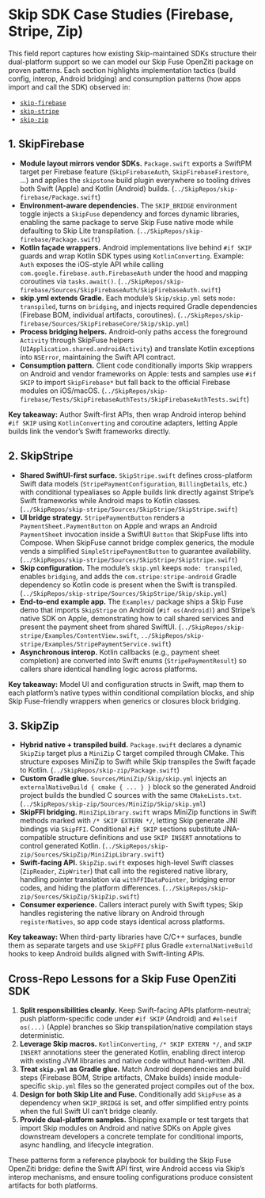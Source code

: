 # Skip SDK Case Studies (Firebase, Stripe, Zip)

This field report captures how existing Skip-maintained SDKs structure their dual-platform support so we can model our Skip Fuse OpenZiti package on proven patterns. Each section highlights implementation tactics (build config, interop, Android bridging) and consumption patterns (how apps import and call the SDK) observed in:

- [`skip-firebase`](../../SkipRepos/skip-firebase)
- [`skip-stripe`](../../SkipRepos/skip-stripe)
- [`skip-zip`](../../SkipRepos/skip-zip)

## 1. SkipFirebase

- **Module layout mirrors vendor SDKs.** `Package.swift` exports a SwiftPM target per Firebase feature (`SkipFirebaseAuth`, `SkipFirebaseFirestore`, …) and applies the `skipstone` build plugin everywhere so tooling drives both Swift (Apple) and Kotlin (Android) builds. (`../SkipRepos/skip-firebase/Package.swift`)
- **Environment-aware dependencies.** The `SKIP_BRIDGE` environment toggle injects a `SkipFuse` dependency and forces dynamic libraries, enabling the same package to serve Skip Fuse native mode while defaulting to Skip Lite transpilation. (`../SkipRepos/skip-firebase/Package.swift`)
- **Kotlin façade wrappers.** Android implementations live behind `#if SKIP` guards and wrap Kotlin SDK types using `KotlinConverting`. Example: `Auth` exposes the iOS-style API while calling `com.google.firebase.auth.FirebaseAuth` under the hood and mapping coroutines via `tasks.await()`. (`../SkipRepos/skip-firebase/Sources/SkipFirebaseAuth/SkipFirebaseAuth.swift`)
- **skip.yml extends Gradle.** Each module’s `Skip/skip.yml` sets `mode: transpiled`, turns on `bridging`, and injects required Gradle dependencies (Firebase BOM, individual artifacts, coroutines). (`../SkipRepos/skip-firebase/Sources/SkipFirebaseCore/Skip/skip.yml`)
- **Process bridging helpers.** Android-only paths access the foreground `Activity` through SkipFuse helpers (`UIApplication.shared.androidActivity`) and translate Kotlin exceptions into `NSError`, maintaining the Swift API contract.
- **Consumption pattern.** Client code conditionally imports Skip wrappers on Android and vendor frameworks on Apple: tests and samples use `#if SKIP` to import `SkipFirebase*` but fall back to the official Firebase modules on iOS/macOS. (`../SkipRepos/skip-firebase/Tests/SkipFirebaseAuthTests/SkipFirebaseAuthTests.swift`)

**Key takeaway:** Author Swift-first APIs, then wrap Android interop behind `#if SKIP` using `KotlinConverting` and coroutine adapters, letting Apple builds link the vendor’s Swift frameworks directly.

## 2. SkipStripe

- **Shared SwiftUI-first surface.** `SkipStripe.swift` defines cross-platform Swift data models (`StripePaymentConfiguration`, `BillingDetails`, etc.) with conditional typealiases so Apple builds link directly against Stripe’s Swift frameworks while Android maps to Kotlin classes. (`../SkipRepos/skip-stripe/Sources/SkipStripe/SkipStripe.swift`)
- **UI bridge strategy.** `StripePaymentButton` renders a `PaymentSheet.PaymentButton` on Apple and wraps an Android `PaymentSheet` invocation inside a SwiftUI `Button` that SkipFuse lifts into Compose. When SkipFuse cannot bridge complex generics, the module vends a simplified `SimpleStripePaymentButton` to guarantee availability. (`../SkipRepos/skip-stripe/Sources/SkipStripe/SkipStripe.swift`)
- **Skip configuration.** The module’s `skip.yml` keeps `mode: transpiled`, enables `bridging`, and adds the `com.stripe:stripe-android` Gradle dependency so Kotlin code is present when the Swift is transpiled. (`../SkipRepos/skip-stripe/Sources/SkipStripe/Skip/skip.yml`)
- **End-to-end example app.** The `Examples/` package ships a Skip Fuse demo that imports `SkipStripe` on Android (`#if os(Android)`) and Stripe’s native SDK on Apple, demonstrating how to call shared services and present the payment sheet from shared SwiftUI. (`../SkipRepos/skip-stripe/Examples/ContentView.swift`, `../SkipRepos/skip-stripe/Examples/StripePaymentService.swift`)
- **Asynchronous interop.** Kotlin callbacks (e.g., payment sheet completion) are converted into Swift enums (`StripePaymentResult`) so callers share identical handling logic across platforms.

**Key takeaway:** Model UI and configuration structs in Swift, map them to each platform’s native types within conditional compilation blocks, and ship Skip Fuse-friendly wrappers when generics or closures block bridging.

## 3. SkipZip

- **Hybrid native + transpiled build.** `Package.swift` declares a dynamic `SkipZip` target plus a `MiniZip` C target compiled through CMake. This structure exposes MiniZip to Swift while Skip transpiles the Swift façade to Kotlin. (`../SkipRepos/skip-zip/Package.swift`)
- **Custom Gradle glue.** `Sources/MiniZip/Skip/skip.yml` injects an `externalNativeBuild { cmake { ... } }` block so the generated Android project builds the bundled C sources with the same `CMakeLists.txt`. (`../SkipRepos/skip-zip/Sources/MiniZip/Skip/skip.yml`)
- **SkipFFI bridging.** `MiniZipLibrary.swift` wraps MiniZip functions in Swift methods marked with `/* SKIP EXTERN */`, letting Skip generate JNI bindings via `SkipFFI`. Conditional `#if SKIP` sections substitute JNA-compatible structure definitions and use `SKIP INSERT` annotations to control generated Kotlin. (`../SkipRepos/skip-zip/Sources/SkipZip/MiniZipLibrary.swift`)
- **Swift-facing API.** `SkipZip.swift` exposes high-level Swift classes (`ZipReader`, `ZipWriter`) that call into the registered native library, handling pointer translation via `withFFIDataPointer`, bridging error codes, and hiding the platform differences. (`../SkipRepos/skip-zip/Sources/SkipZip/SkipZip.swift`)
- **Consumer experience.** Callers interact purely with Swift types; Skip handles registering the native library on Android through `registerNatives`, so app code stays identical across platforms.

**Key takeaway:** When third-party libraries have C/C++ surfaces, bundle them as separate targets and use `SkipFFI` plus Gradle `externalNativeBuild` hooks to keep Android builds aligned with Swift-linting APIs.

## Cross-Repo Lessons for a Skip Fuse OpenZiti SDK

1. **Split responsibilities cleanly.** Keep Swift-facing APIs platform-neutral; push platform-specific code under `#if SKIP` (Android) and `#elseif os(...)` (Apple) branches so Skip transpilation/native compilation stays deterministic.
2. **Leverage Skip macros.** `KotlinConverting`, `/* SKIP EXTERN */`, and `SKIP INSERT` annotations steer the generated Kotlin, enabling direct interop with existing JVM libraries and native code without hand-written JNI.
3. **Treat `skip.yml` as Gradle glue.** Match Android dependencies and build steps (Firebase BOM, Stripe artifacts, CMake builds) inside module-specific `skip.yml` files so the generated project compiles out of the box.
4. **Design for both Skip Lite and Fuse.** Conditionally add `SkipFuse` as a dependency when `SKIP_BRIDGE` is set, and offer simplified entry points when the full Swift UI can’t bridge cleanly.
5. **Provide dual-platform samples.** Shipping example or test targets that import Skip modules on Android and native SDKs on Apple gives downstream developers a concrete template for conditional imports, async handling, and lifecycle integration.

These patterns form a reference playbook for building the Skip Fuse OpenZiti bridge: define the Swift API first, wire Android access via Skip’s interop mechanisms, and ensure tooling configurations produce consistent artifacts for both platforms.

